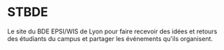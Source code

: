 # STBDE
Le site du BDE EPSI/WIS de Lyon  pour faire recevoir des idées et retours des étudiants du campus et partager les événements qu'ils organisent.
